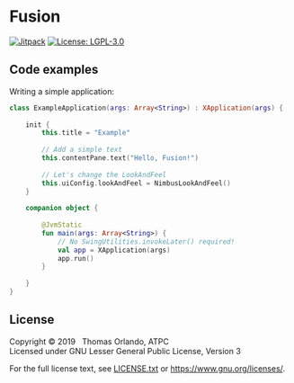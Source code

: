 # Fusion
[![Jitpack](https://jitpack.io/v/atpc/fusion.svg?style=flat-square)](https://jitpack.io/#atpc/fusion)
[![License: LGPL-3.0](https://img.shields.io/github/license/atpc/fusion.svg?style=flat-square)][license]

## Code examples

Writing a simple application:
```kotlin
class ExampleApplication(args: Array<String>) : XApplication(args) {
    
    init {
        this.title = "Example"
        
        // Add a simple text
        this.contentPane.text("Hello, Fusion!")
        
        // Let's change the LookAndFeel
        this.uiConfig.lookAndFeel = NimbusLookAndFeel()
    }
    
    companion object {
    
        @JvmStatic
        fun main(args: Array<String>) {
            // No SwingUtilities.invokeLater() required!
            val app = XApplication(args)
            app.run()
        }
    
    }
}
```

## License
Copyright © 2019 &nbsp; Thomas Orlando, ATPC  
Licensed under GNU Lesser General Public License, Version 3  
  
For the full license text, see [LICENSE.txt][license] or <https://www.gnu.org/licenses/>.

[license]: https://github.com/atpc/fusion/blob/master/LICENSE.txt "LGPL-3.0"